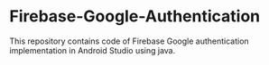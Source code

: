 # Firebase-Google-Authentication
This repository contains code of Firebase Google authentication implementation in Android Studio using java.

